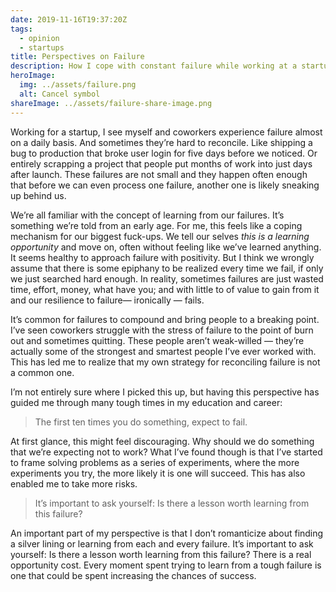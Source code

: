 ```yaml
---
date: 2019-11-16T19:37:20Z
tags:
  - opinion
  - startups
title: Perspectives on Failure
description: How I cope with constant failure while working at a startup.
heroImage:
  img: ../assets/failure.png
  alt: Cancel symbol
shareImage: ../assets/failure-share-image.png
---
```


Working for a startup, I see myself and coworkers experience failure almost on a daily basis. And sometimes they’re hard to reconcile. Like shipping a bug to production that broke user login for five days before we noticed. Or entirely scrapping a project that people put months of work into just days after launch. These failures are not small and they happen often enough that before we can even process one failure, another one is likely sneaking up behind us.

We’re all familiar with the concept of learning from our failures. It’s something we’re told from an early age. For me, this feels like a coping mechanism for our biggest fuck-ups. We tell our selves _this is a learning opportunity_ and move on, often without feeling like we’ve learned anything. It seems healthy to approach failure with positivity. But I think we wrongly assume that there is some epiphany to be realized every time we fail, if only we just searched hard enough. In reality, sometimes failures are just wasted time, effort, money, what have you; and with little to of value to gain from it and our resilience to failure— ironically — fails.

It’s common for failures to compound and bring people to a breaking point. I’ve seen coworkers struggle with the stress of failure to the point of burn out and sometimes quitting. These people aren’t weak-willed — they’re actually some of the strongest and smartest people I’ve ever worked with. This has led me to realize that my own strategy for reconciling failure is not a common one.

I’m not entirely sure where I picked this up, but having this perspective has guided me through many tough times in my education and career:

> The first ten times you do something, expect to fail.

At first glance, this might feel discouraging. Why should we do something that we’re expecting not to work? What I’ve found though is that I’ve started to frame solving problems as a series of experiments, where the more experiments you try, the more likely it is one will succeed. This has also enabled me to take more risks.

> It’s important to ask yourself: Is there a lesson worth learning from this failure?

An important part of my perspective is that I don’t romanticize about finding a silver lining or learning from each and every failure. It’s important to ask yourself: Is there a lesson worth learning from this failure? There is a real opportunity cost. Every moment spent trying to learn from a tough failure is one that could be spent increasing the chances of success.
